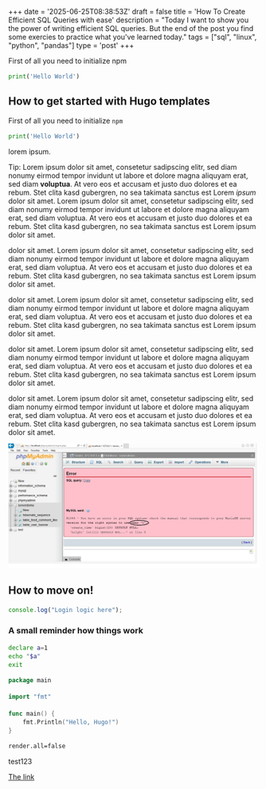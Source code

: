 +++
date = '2025-06-25T08:38:53Z'
draft = false
title = 'How To Create Efficient SQL Queries with ease'
description = "Today I want to show you the power of writing efficient SQL queries. But the end of the post you find some exercies to practice what you've learned today."
tags = ["sql", "linux", "python", "pandas"]
type = 'post'
+++

First of all you need to initialize npm

```python
print('Hello World')
```

## How to get started with Hugo templates

First of all you need to initialize `npm`

```python
print('Hello World')
```

lorem ipsum.

Tip: Lorem ipsum dolor sit amet, consetetur sadipscing elitr, sed diam nonumy eirmod tempor invidunt ut labore et dolore magna aliquyam erat, sed diam **voluptua**. At vero eos et accusam et justo duo dolores et ea rebum. Stet clita kasd gubergren, no sea takimata sanctus est Lorem _ipsum_ dolor sit amet. Lorem ipsum dolor sit amet, consetetur sadipscing elitr, sed diam nonumy eirmod tempor invidunt ut labore et dolore magna aliquyam erat, sed diam voluptua. At vero eos et accusam et justo duo dolores et ea rebum. Stet clita kasd gubergren, no sea takimata sanctus est Lorem ipsum dolor sit amet.

dolor sit amet. Lorem ipsum dolor sit amet, consetetur sadipscing elitr, sed diam nonumy eirmod tempor invidunt ut labore et dolore magna aliquyam erat, sed diam voluptua. At vero eos et accusam et justo duo dolores et ea rebum. Stet clita kasd gubergren, no sea takimata sanctus est Lorem ipsum dolor sit amet.

dolor sit amet. Lorem ipsum dolor sit amet, consetetur sadipscing elitr, sed diam nonumy eirmod tempor invidunt ut labore et dolore magna aliquyam erat, sed diam voluptua. At vero eos et accusam et justo duo dolores et ea rebum. Stet clita kasd gubergren, no sea takimata sanctus est Lorem ipsum dolor sit amet.

dolor sit amet. Lorem ipsum dolor sit amet, consetetur sadipscing elitr, sed diam nonumy eirmod tempor invidunt ut labore et dolore magna aliquyam erat, sed diam voluptua. At vero eos et accusam et justo duo dolores et ea rebum. Stet clita kasd gubergren, no sea takimata sanctus est Lorem ipsum dolor sit amet.

dolor sit amet. Lorem ipsum dolor sit amet, consetetur sadipscing elitr, sed diam nonumy eirmod tempor invidunt ut labore et dolore magna aliquyam erat, sed diam voluptua. At vero eos et accusam et justo duo dolores et ea rebum. Stet clita kasd gubergren, no sea takimata sanctus est Lorem ipsum dolor sit amet.

![This is the error that appears.](./s3Euo.jpg "Beautiful Pic isn't it")

## How to move on!

```js {title="/js/main.js" id="login-snippet"}
console.log("Login logic here");
```

### A small reminder how things work

```zsh
declare a=1
echo "$a"
exit
```

```go {linenos=false}
package main

import "fmt"

func main() {
    fmt.Println("Hello, Hugo!")
}
```

```bash
render.all=false
```

test123

[The link](https://google.com)
